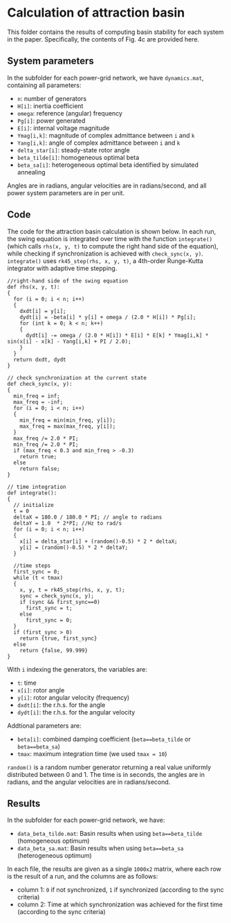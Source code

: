 # Calculation of attraction basin

This folder contains the results of computing basin stability for each system in the paper.
Specifically, the contents of Fig. 4c are provided here.

## System parameters

In the subfolder for each power-grid network, we have `dynamics.mat`, containing all parameters:
- `n`: number of generators
- `H[i]`: inertia coefficient
- `omega`: reference (angular) frequency
- `Pg[i]`: power generated
- `E[i]`: internal voltage magnitude 
- `Ymag[i,k]`: magnitude of complex admittance between `i` and `k`
- `Yang[i,k]`: angle of complex admittance between `i` and `k`
- `delta_star[i]`: steady-state rotor angle
- `beta_tilde[i]`: homogeneous optimal beta
- `beta_sa[i]`: heterogeneous optimal beta identified by simulated annealing

Angles are in radians, angular velocities are in radians/second, and all power system parameters are in per unit.

## Code

The code for the attraction basin calculation is shown below. In each run, the swing equation is integrated over time with the function `integrate()` (which calls `rhs(x, y, t)` to compute the right hand side of the equation), while checking if synchronization is achieved with `check_sync(x, y)`. `integrate()` uses `rk45_step(rhs, x, y, t)`, a 4th-order Runge-Kutta integrator with adaptive time stepping.

```
//right-hand side of the swing equation
def rhs(x, y, t):
{
  for (i = 0; i < n; i++)
  {
    dxdt[i] = y[i];
    dydt[i] = -beta[i] * y[i] + omega / (2.0 * H[i]) * Pg[i];
    for (int k = 0; k < n; k++)
    {
      dydt[i] -= omega / (2.0 * H[i]) * E[i] * E[k] * Ymag[i,k] * sin(x[i] - x[k] - Yang[i,k] + PI / 2.0);
    }
  }
  return dxdt, dydt
}

// check synchronization at the current state
def check_sync(x, y):
{
  min_freq = inf;
  max_freq = -inf;
  for (i = 0; i < n; i++)
  {
    min_freq = min(min_freq, y[i]);
    max_freq = max(max_freq, y[i]);
  }
  max_freq /= 2.0 * PI;
  min_freq /= 2.0 * PI;
  if (max_freq < 0.3 and min_freq > -0.3)
    return true;
  else
    return false;
}

// time integration
def integrate():
{
  // initialize
  t = 0
  deltaX = 180.0 / 180.0 * PI; // angle to radians
  deltaY = 1.0  * 2*PI; //Hz to rad/s
  for (i = 0; i < n; i++)
  {
    x[i] = delta_star[i] + (random()-0.5) * 2 * deltaX;
    y[i] = (random()-0.5) * 2 * deltaY;
  }

  //time steps
  first_sync = 0;  
  while (t < tmax)
  {
    x, y, t = rk45_step(rhs, x, y, t);
    sync = check_sync(x, y);
    if (sync && first_sync==0)
      first_sync = t;
    else
      first_sync = 0;
  }
  if (first_sync > 0)
    return {true, first_sync}
  else
    return {false, 99.999}
}
```
With `i` indexing the generators, the variables are:
- `t`: time
- `x[i]`: rotor angle
- `y[i]`: rotor angular velocity (frequency)
- `dxdt[i]`: the r.h.s. for the angle
- `dydt[i]`: the r.h.s. for the angular velocity

Addtional parameters are:
- `beta[i]`: combined damping coefficient (`beta==beta_tilde` or `beta==beta_sa`)
- `tmax`: maximum integration time (we used `tmax = 10`)

`random()` is a random number generator returning a real value uniformly distributed between 0 and 1. The time is in seconds, the angles are in radians, and the angular velocities are in radians/second. 

## Results

In the subfolder for each power-grid network, we have:
- `data_beta_tilde.mat`: Basin results when using `beta==beta_tilde` (homogeneous optimum)
- `data_beta_sa.mat`: Basin results when using `beta==beta_sa` (heterogeneous optimum)

In each file, the results are given as a single `1000x2` matrix, where each row is the result of a run,
and the columns are as follows:
- column 1: `0` if not synchronized, `1` if synchronized (according to the sync criteria)
- column 2: Time at which synchronization was achieved for the first time (according to the sync criteria)
